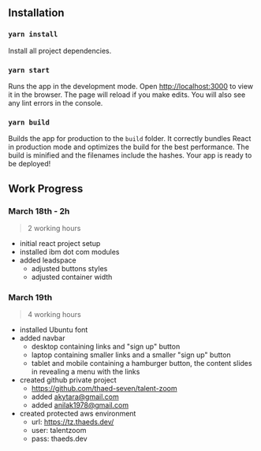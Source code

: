 ## Installation

### `yarn install`

Install all project dependencies.

### `yarn start`

Runs the app in the development mode. Open [http://localhost:3000](http://localhost:3000) to view it in the browser. The page will reload if you make edits. You will also see any lint errors in the console.

### `yarn build`

Builds the app for production to the `build` folder. It correctly bundles React in production mode and optimizes the build for the best performance. The build is minified and the filenames include the hashes. Your app is ready to be deployed!

## Work Progress

### March 18th - 2h
> 2 working hours

- initial react project setup
- installed ibm dot com modules
- added leadspace
  - adjusted buttons styles
  - adjusted container width

### March 19th 
> 4 working hours

- installed Ubuntu font
- added navbar
  - desktop containing links and "sign up" button
  - laptop containing smaller links and a smaller "sign up" button
  - tablet and mobile containing a hamburger button, the content slides in revealing a menu with the links
- created github private project
  - https://github.com/thaed-seven/talent-zoom
  - added akytara@gmail.com
  - added anilak1978@gmail.com
- created protected aws environment
  - url: https://tz.thaeds.dev/
  - user: talentzoom
  - pass: thaeds.dev
